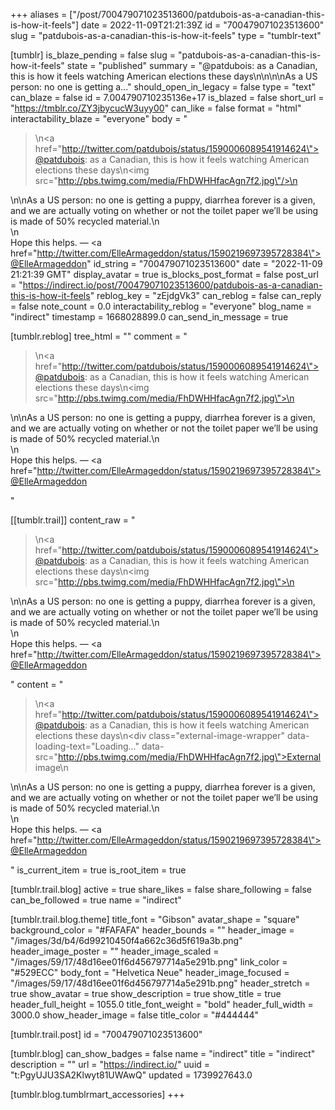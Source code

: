 +++
aliases = ["/post/700479071023513600/patdubois-as-a-canadian-this-is-how-it-feels"]
date = 2022-11-09T21:21:39Z
id = "700479071023513600"
slug = "patdubois-as-a-canadian-this-is-how-it-feels"
type = "tumblr-text"

[tumblr]
is_blaze_pending = false
slug = "patdubois-as-a-canadian-this-is-how-it-feels"
state = "published"
summary = "@patdubois: as a Canadian, this is how it feels watching American elections these days\n\n\n\nAs a US person: no one is getting a..."
should_open_in_legacy = false
type = "text"
can_blaze = false
id = 7.004790710235136e+17
is_blazed = false
short_url = "https://tmblr.co/ZY3jbycucW3uyy00"
can_like = false
format = "html"
interactability_blaze = "everyone"
body = "<blockquote><p>\n<a href=\"http://twitter.com/patdubois/status/1590006089541914624\">@patdubois</a>: as a Canadian, this is how it feels watching American elections these days\n<img src=\"http://pbs.twimg.com/media/FhDWHHfacAgn7f2.jpg\"/>\n</p></blockquote>\n\nAs a US person: no one is getting a puppy, diarrhea forever is a given, and we are actually voting on whether or not the toilet paper we’ll be using is made of 50% recycled material.\n<br/>\n<br/>Hope this helps. — <a href=\"http://twitter.com/ElleArmageddon/status/1590219697395728384\">@ElleArmageddon</a>"
id_string = "700479071023513600"
date = "2022-11-09 21:21:39 GMT"
display_avatar = true
is_blocks_post_format = false
post_url = "https://indirect.io/post/700479071023513600/patdubois-as-a-canadian-this-is-how-it-feels"
reblog_key = "zEjdgVk3"
can_reblog = false
can_reply = false
note_count = 0.0
interactability_reblog = "everyone"
blog_name = "indirect"
timestamp = 1668028899.0
can_send_in_message = true

[tumblr.reblog]
tree_html = ""
comment = "<p><blockquote><p>\n<a href=\"http://twitter.com/patdubois/status/1590006089541914624\">@patdubois</a>: as a Canadian, this is how it feels watching American elections these days\n<img src=\"http://pbs.twimg.com/media/FhDWHHfacAgn7f2.jpg\">\n</p></blockquote>\n\nAs a US person: no one is getting a puppy, diarrhea forever is a given, and we are actually voting on whether or not the toilet paper we’ll be using is made of 50% recycled material.\n<br>\n<br>Hope this helps. — <a href=\"http://twitter.com/ElleArmageddon/status/1590219697395728384\">@ElleArmageddon</a></p>"

[[tumblr.trail]]
content_raw = "<p><blockquote><p>\n<a href=\"http://twitter.com/patdubois/status/1590006089541914624\">@patdubois</a>: as a Canadian, this is how it feels watching American elections these days\n<img src=\"http://pbs.twimg.com/media/FhDWHHfacAgn7f2.jpg\">\n</p></blockquote>\n\nAs a US person: no one is getting a puppy, diarrhea forever is a given, and we are actually voting on whether or not the toilet paper we’ll be using is made of 50% recycled material.\n<br>\n<br>Hope this helps. — <a href=\"http://twitter.com/ElleArmageddon/status/1590219697395728384\">@ElleArmageddon</a></p>"
content = "<p><blockquote><p>\n<a href=\"http://twitter.com/patdubois/status/1590006089541914624\">@patdubois</a>: as a Canadian, this is how it feels watching American elections these days\n<div class=\"external-image-wrapper\" data-loading-text=\"Loading...\" data-src=\"http://pbs.twimg.com/media/FhDWHHfacAgn7f2.jpg\">External image</div>\n</p></blockquote>\n\nAs a US person: no one is getting a puppy, diarrhea forever is a given, and we are actually voting on whether or not the toilet paper we&rsquo;ll be using is made of 50% recycled material.\n<br />\n<br />Hope this helps. &mdash; <a href=\"http://twitter.com/ElleArmageddon/status/1590219697395728384\">@ElleArmageddon</a></p>"
is_current_item = true
is_root_item = true

[tumblr.trail.blog]
active = true
share_likes = false
share_following = false
can_be_followed = true
name = "indirect"

[tumblr.trail.blog.theme]
title_font = "Gibson"
avatar_shape = "square"
background_color = "#FAFAFA"
header_bounds = ""
header_image = "/images/3d/b4/6d99210450f4a662c36d5f619a3b.png"
header_image_poster = ""
header_image_scaled = "/images/59/17/48d16ee01f6d456797714a5e291b.png"
link_color = "#529ECC"
body_font = "Helvetica Neue"
header_image_focused = "/images/59/17/48d16ee01f6d456797714a5e291b.png"
header_stretch = true
show_avatar = true
show_description = true
show_title = true
header_full_height = 1055.0
title_font_weight = "bold"
header_full_width = 3000.0
show_header_image = false
title_color = "#444444"

[tumblr.trail.post]
id = "700479071023513600"

[tumblr.blog]
can_show_badges = false
name = "indirect"
title = "indirect"
description = ""
url = "https://indirect.io/"
uuid = "t:PgyUJU3SA2Klwyt81UWAwQ"
updated = 1739927643.0

[tumblr.blog.tumblrmart_accessories]
+++
